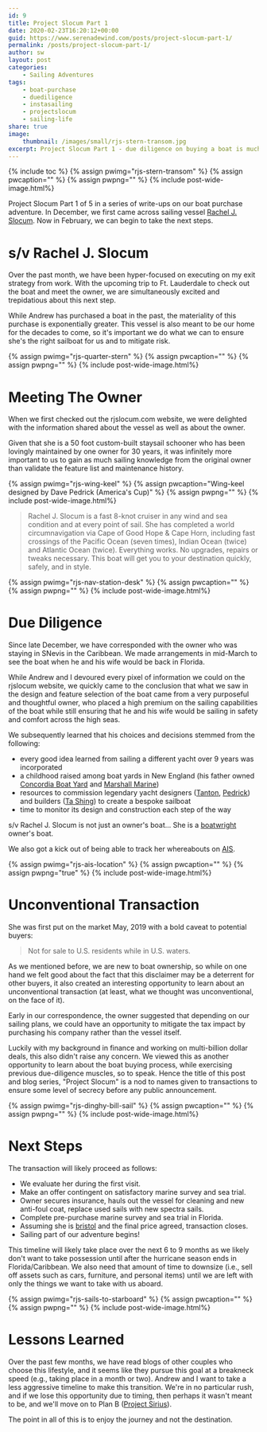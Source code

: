```yaml
---
id: 9
title: Project Slocum Part 1
date: 2020-02-23T16:20:12+00:00
guid: https://www.serenadewind.com/posts/project-slocum-part-1/
permalink: /posts/project-slocum-part-1/
author: sw
layout: post
categories:
    - Sailing Adventures
tags:
    - boat-purchase
    - duediligence
    - instasailing
    - projectslocum
    - sailing-life
share: true
image:
    thumbnail: /images/small/rjs-stern-transom.jpg 
excerpt: Project Slocum Part 1 - due diligence on buying a boat is much like buying a house. Just as you may make an offer contingent on several variables, in the case of buying a boat it will be contingent on a marine survey and a sea trial. 
---
```

{% include toc %}
{% assign pwimg="rjs-stern-transom" %}
{% assign pwcaption="" %}
{% assign pwpng="" %}
{% include post-wide-image.html%}

Project Slocum Part 1 of 5 in a series of write-ups on our boat purchase adventure. In December, we first came across sailing vessel [Rachel J. Slocum](/posts/when-first-we-saw-rachel-j-slocum/ "Rachel J Slocum"). Now in February, we can begin to take the next steps.

# s/v Rachel J. Slocum

Over the past month, we have been hyper-focused on executing on my exit strategy from work. With the upcoming trip to Ft. Lauderdale to check out the boat and meet the owner, we are simultaneously excited and trepidatious about this next step.

While Andrew has purchased a boat in the past, the materiality of this purchase is exponentially greater. This vessel is also meant to be our home for the decades to come, so it's important we do what we can to ensure she's the right sailboat for us and to mitigate risk.

{% assign pwimg="rjs-quarter-stern" %}
{% assign pwcaption="" %}
{% assign pwpng="" %}
{% include post-wide-image.html%}


# Meeting The Owner

When we first checked out the rjslocum.com website, we were delighted with the information shared about the vessel as well as about the owner.

Given that she is a 50 foot custom-built staysail schooner who has been lovingly maintained by one owner for 30 years, it was infinitely more important to us to gain as much sailing knowledge from the original owner than validate the feature list and maintenance history.

{% assign pwimg="rjs-wing-keel" %}
{% assign pwcaption="Wing-keel designed by Dave Pedrick (America's Cup)" %}
{% assign pwpng="" %}
{% include post-wide-image.html%}


>Rachel J. Slocum is a fast 8-knot cruiser in any wind and sea condition and at every point of sail.
>She has completed a world circumnavigation via Cape of Good Hope & Cape Horn, including fast crossings of the Pacific Ocean (seven times), Indian Ocean (twice) and Atlantic Ocean (twice). Everything works.
>No upgrades, repairs or tweaks necessary. This boat will get you to your destination quickly, safely, and in style.

{% assign pwimg="rjs-nav-station-desk" %}
{% assign pwcaption="" %}
{% assign pwpng="" %}
{% include post-wide-image.html%}
 

# Due Diligence

Since late December, we have corresponded with the owner who was staying in SNevis in the Caribbean. We made arrangements in mid-March to see the boat when he and his wife would be back in Florida.

While Andrew and I devoured every pixel of information we could on the rjslocum website, we quickly came to the conclusion that what we saw in the design and feature selection of the boat came from a very purposeful and thoughtful owner, who placed a high premium on the sailing capabilities of the boat while still ensuring that he and his wife would be sailing in safety and comfort across the high seas. 

We subsequently learned that his choices and decisions stemmed from the following:

- every good idea learned from sailing a different yacht over 9 years was incorporated
- a childhood raised among boat yards in New England (his father owned [Concordia Boat Yard](https://www.concordiaboats.com/ "Concordia") and [Marshall Marine](https://www.marshallcat.com/ "Marshall Marine"))
- resources to commission legendary yacht designers ([Tanton](https://chauncey-tanton-wb7a.squarespace.com/ "Tanton"), [Pedrick](https://www.pedrickyacht.com/ "Pedrick")) and builders ([Ta Shing](http://www.tashingyachts.com.tw/ "Ta Shing Boatyard")) to create a bespoke sailboat
- time to monitor its design and construction each step of the way

s/v Rachel J. Slocum is not just an owner's boat... She is a [boatwright](https://www.dictionary.com/browse/boatwright "boatwright") owner's boat.

We also got a kick out of being able to track her whereabouts on [AIS](https://www.myshiptracking.com/?mmsi=235001830 "Find RJS"). 

{% assign pwimg="rjs-ais-location" %}
{% assign pwcaption="" %}
{% assign pwpng="true" %}
{% include post-wide-image.html%}


# Unconventional Transaction

She was first put on the market May, 2019 with a bold caveat to potential buyers:

>Not for sale to U.S. residents while in U.S. waters.

As we mentioned before, we are new to boat ownership, so while on one hand we felt good about the fact that this disclaimer may be a deterrent for other buyers, it also created an interesting opportunity to learn about an unconventional transaction (at least, what we thought was unconventional, on the face of it). 

Early in our correspondence, the owner suggested that depending on our sailing plans, we could have an opportunity to mitigate the tax impact by purchasing his company rather than the vessel itself.

Luckily with my background in finance and working on multi-billion dollar deals, this also didn't raise any concern. We viewed this as another opportunity to learn about the boat buying process, while exercising previous due-diligence muscles, so to speak. Hence the title of this post and blog series, "Project Slocum" is a nod to names given to transactions to ensure some level of secrecy before any public announcement. 

{% assign pwimg="rjs-dinghy-bill-sail" %}
{% assign pwcaption="" %}
{% assign pwpng="" %}
{% include post-wide-image.html%}
 

# Next Steps

The transaction will likely proceed as follows:

- We evaluate her during the first visit.
- Make an offer contingent on satisfactory marine survey and sea trial.
- Owner secures insurance, hauls out the vessel for cleaning and new anti-foul coat, replace used sails with new spectra sails.
- Complete pre-purchase marine survey and sea trial in Florida.
- Assuming she is [bristol](http://www.boatinspect.com/Insurance%20Survey.htm "bristol") and the final price agreed, transaction closes.
- Sailing part of our adventure begins!

This timeline will likely take place over the next 6 to 9 months as we likely don't want to take possession until after the hurricane season ends in Florida/Caribbean. We also need that amount of time to downsize (i.e., sell off assets such as cars, furniture, and personal items) until we are left with only the things we want to take with us aboard.

{% assign pwimg="rjs-sails-to-starboard" %}
{% assign pwcaption="" %}
{% assign pwpng="" %}
{% include post-wide-image.html%}
 

# Lessons Learned

Over the past few months, we have read blogs of other couples who choose this lifestyle, and it seems like they pursue this goal at a breakneck speed (e.g., taking place in a month or two). Andrew and I want to take a less aggressive timeline to make this transition. We're in no particular rush, and if we lose this opportunity due to timing, then perhaps it wasn't meant to be, and we'll move on to Plan B ([Project Sirius](/posts/boot-2020/ "Project Sirius")).

The point in all of this is to enjoy the journey and not the destination. 


